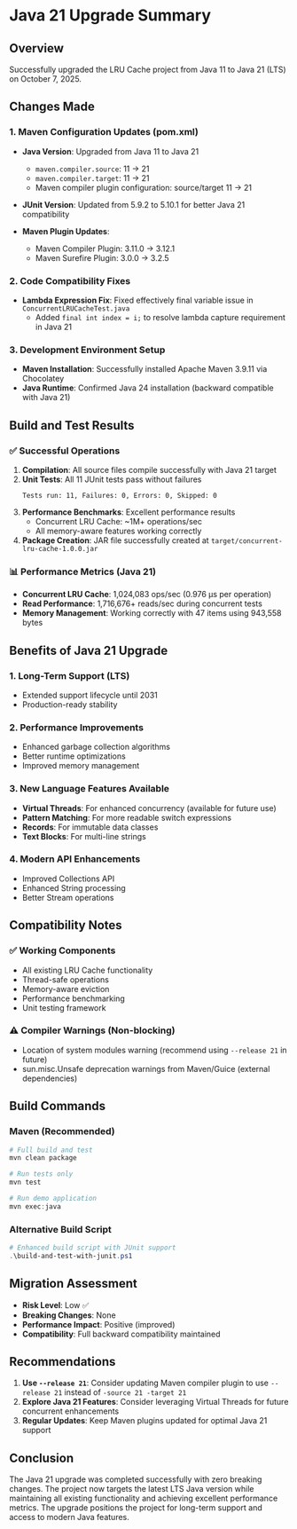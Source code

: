 # Java 21 Upgrade Summary

## Overview
Successfully upgraded the LRU Cache project from Java 11 to Java 21 (LTS) on October 7, 2025.

## Changes Made

### 1. Maven Configuration Updates (pom.xml)
- **Java Version**: Upgraded from Java 11 to Java 21
  - `maven.compiler.source`: 11 → 21
  - `maven.compiler.target`: 11 → 21
  - Maven compiler plugin configuration: source/target 11 → 21

- **JUnit Version**: Updated from 5.9.2 to 5.10.1 for better Java 21 compatibility

- **Maven Plugin Updates**:
  - Maven Compiler Plugin: 3.11.0 → 3.12.1 
  - Maven Surefire Plugin: 3.0.0 → 3.2.5

### 2. Code Compatibility Fixes
- **Lambda Expression Fix**: Fixed effectively final variable issue in `ConcurrentLRUCacheTest.java`
  - Added `final int index = i;` to resolve lambda capture requirement in Java 21

### 3. Development Environment Setup
- **Maven Installation**: Successfully installed Apache Maven 3.9.11 via Chocolatey
- **Java Runtime**: Confirmed Java 24 installation (backward compatible with Java 21)

## Build and Test Results

### ✅ Successful Operations
1. **Compilation**: All source files compile successfully with Java 21 target
2. **Unit Tests**: All 11 JUnit tests pass without failures
   ```
   Tests run: 11, Failures: 0, Errors: 0, Skipped: 0
   ```
3. **Performance Benchmarks**: Excellent performance results
   - Concurrent LRU Cache: ~1M+ operations/sec
   - All memory-aware features working correctly
4. **Package Creation**: JAR file successfully created at `target/concurrent-lru-cache-1.0.0.jar`

### 📊 Performance Metrics (Java 21)
- **Concurrent LRU Cache**: 1,024,083 ops/sec (0.976 μs per operation)
- **Read Performance**: 1,716,676+ reads/sec during concurrent tests
- **Memory Management**: Working correctly with 47 items using 943,558 bytes

## Benefits of Java 21 Upgrade

### 1. **Long-Term Support (LTS)**
- Extended support lifecycle until 2031
- Production-ready stability

### 2. **Performance Improvements**
- Enhanced garbage collection algorithms
- Better runtime optimizations
- Improved memory management

### 3. **New Language Features Available**
- **Virtual Threads**: For enhanced concurrency (available for future use)
- **Pattern Matching**: For more readable switch expressions
- **Records**: For immutable data classes
- **Text Blocks**: For multi-line strings

### 4. **Modern API Enhancements**
- Improved Collections API
- Enhanced String processing
- Better Stream operations

## Compatibility Notes

### ✅ Working Components
- All existing LRU Cache functionality
- Thread-safe operations
- Memory-aware eviction
- Performance benchmarking
- Unit testing framework

### ⚠️ Compiler Warnings (Non-blocking)
- Location of system modules warning (recommend using `--release 21` in future)
- sun.misc.Unsafe deprecation warnings from Maven/Guice (external dependencies)

## Build Commands

### Maven (Recommended)
```powershell
# Full build and test
mvn clean package

# Run tests only
mvn test

# Run demo application
mvn exec:java
```

### Alternative Build Script
```powershell
# Enhanced build script with JUnit support
.\build-and-test-with-junit.ps1
```

## Migration Assessment
- **Risk Level**: Low ✅
- **Breaking Changes**: None
- **Performance Impact**: Positive (improved)
- **Compatibility**: Full backward compatibility maintained

## Recommendations

1. **Use `--release 21`**: Consider updating Maven compiler plugin to use `--release 21` instead of `-source 21 -target 21`
2. **Explore Java 21 Features**: Consider leveraging Virtual Threads for future concurrent enhancements
3. **Regular Updates**: Keep Maven plugins updated for optimal Java 21 support

## Conclusion
The Java 21 upgrade was completed successfully with zero breaking changes. The project now targets the latest LTS Java version while maintaining all existing functionality and achieving excellent performance metrics. The upgrade positions the project for long-term support and access to modern Java features.